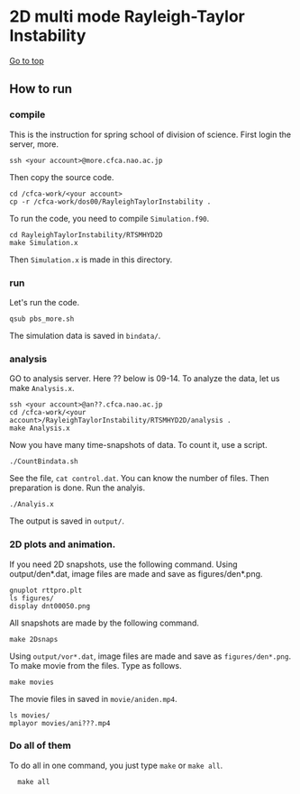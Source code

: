 # 2D multi mode Rayleigh-Taylor Instability

[Go to top](../README.md)  

## How to run

### compile 
This is the instruction for spring school of division of science. First login the server, more.

    ssh <your account>@more.cfca.nao.ac.jp
    
Then copy the source code.

    cd /cfca-work/<your account>
    cp -r /cfca-work/dos00/RayleighTaylorInstability .
To run the code, you need to compile `Simulation.f90`.
    
    cd RayleighTaylorInstability/RTSMHYD2D
    make Simulation.x
    
Then `Simulation.x` is made in this directory.

### run
Let's run the code.
    
    qsub pbs_more.sh
    
The simulation data is saved in `bindata/`.

### analysis
GO to analysis server. Here ?? below is 09-14. To analyze the data, let us make `Analysis.x`.
    
    ssh <your account>@an??.cfca.nao.ac.jp
    cd /cfca-work/<your account>/RayleighTaylorInstability/RTSMHYD2D/analysis .
    make Analysis.x
    
Now you have many time-snapshots of data. To count it, use a script.
    
    ./CountBindata.sh
   
See the file, `cat control.dat`. You can know the number of files.
Then preparation is done. Run the analyis.
    
    ./Analyis.x
    
The output is saved in `output/`.
### 2D plots and animation.
If you need 2D snapshots, use the following command. Using output/den*.dat, image files are made and save as figures/den*.png.
    
    gnuplot rttpro.plt
    ls figures/
    display dnt00050.png
    
All snapshots are made by the following command. 
    
    make 2Dsnaps
   
Using `output/vor*.dat`, image files are made and save as `figures/den*.png`.
To make movie from the files. Type as follows.

    make movies
   
The movie files in saved in `movie/aniden.mp4`.

    ls movies/
    mplayor movies/ani???.mp4
    

### Do all of them
To do all in one command, you just type `make` or `make all`.
   
      make all
      
